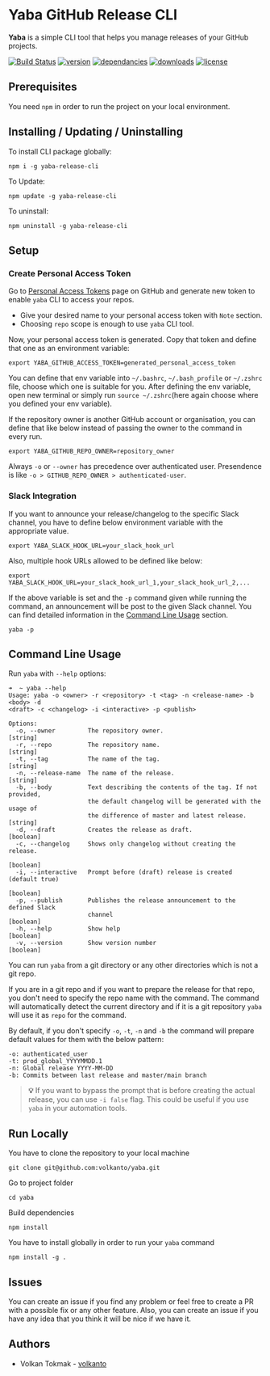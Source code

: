 # Yaba GitHub Release CLI 

**Yaba** is a simple CLI tool that helps you manage releases of your GitHub projects.

[![Build Status](https://img.shields.io/github/workflow/status/volkanto/yaba/CodeQL?style=flat-square&color=%23007a1f)](https://github.com/volkanto/yaba/actions)
[![version](https://img.shields.io/npm/v/yaba-release-cli.svg?style=flat-square)](https://npmjs.org/yaba-release-cli)
[![dependancies](https://img.shields.io/librariesio/release/npm/yaba-release-cli?color=%23007a1f&style=flat-square)](https://libraries.io/npm/yaba-release-cli)
[![downloads](https://img.shields.io/npm/dm/yaba-release-cli?style=flat-square&color=%23007a1f)](https://npmcharts.com/compare/yaba-release-cli)
[![license](https://img.shields.io/npm/l/yaba-release-cli?color=%23007a1f&style=flat-square)](https://github.com//volkanto/blob/master/LICENSE)

## Prerequisites

You need `npm` in order to run the project on your local environment.

## Installing / Updating / Uninstalling

To install CLI package globally:

```shell
npm i -g yaba-release-cli
```

To Update:

```shell
npm update -g yaba-release-cli
```

To uninstall:

```shell
npm uninstall -g yaba-release-cli
```

## Setup

### Create Personal Access Token

Go to [Personal Access Tokens](https://github.com/settings/tokens) page on GitHub and generate new token to
enable `yaba` CLI to access your repos.

* Give your desired name to your personal access token with `Note` section.
* Choosing `repo` scope is enough to use `yaba` CLI tool.

Now, your personal access token is generated. Copy that token and define that one as an environment variable:

```shell
export YABA_GITHUB_ACCESS_TOKEN=generated_personal_access_token
```

You can define that env variable into `~/.bashrc`, `~/.bash_profile` or `~/.zshrc` file, choose which one is suitable
for you. After defining the env variable, open new terminal or simply run `source ~/.zshrc`(here again choose where you
defined your env variable).

If the repository owner is another GitHub account or organisation, you can define that like below instead of passing the
owner to the command in every run.

```shell
export YABA_GITHUB_REPO_OWNER=repository_owner
```

Always `-o` or `--owner` has precedence over authenticated user. Presendence is
like `-o > GITHUB_REPO_OWNER > authenticated-user`.

### Slack Integration

If you want to announce your release/changelog to the specific Slack channel, you have to define below environment
variable with the appropriate value.

```shell
export YABA_SLACK_HOOK_URL=your_slack_hook_url
```

Also, multiple hook URLs allowed to be defined like below:

```shell
export YABA_SLACK_HOOK_URL=your_slack_hook_url_1,your_slack_hook_url_2,...
```

If the above variable is set and the `-p` command given while running the command, an announcement will be post to the
given Slack channel. You can find detailed information in the [Command Line Usage](#command-line-usage) section.

```shell
yaba -p
```

## Command Line Usage

Run `yaba` with `--help` options:

```shell
➜  ~ yaba --help
Usage: yaba -o <owner> -r <repository> -t <tag> -n <release-name> -b <body> -d
<draft> -c <changelog> -i <interactive> -p <publish>

Options:
  -o, --owner         The repository owner.                             [string]
  -r, --repo          The repository name.                              [string]
  -t, --tag           The name of the tag.                              [string]
  -n, --release-name  The name of the release.                          [string]
  -b, --body          Text describing the contents of the tag. If not provided,
                      the default changelog will be generated with the usage of
                      the difference of master and latest release.      [string]
  -d, --draft         Creates the release as draft.                    [boolean]
  -c, --changelog     Shows only changelog without creating the release.
                                                                       [boolean]
  -i, --interactive   Prompt before (draft) release is created (default true)
                                                                       [boolean]
  -p, --publish       Publishes the release announcement to the defined Slack
                      channel                                          [boolean]
  -h, --help          Show help                                        [boolean]
  -v, --version       Show version number                              [boolean]
```

You can run `yaba` from a git directory or any other directories which is not a git repo.

If you are in a git repo and if you want to prepare the release for that repo, you don't need to specify the repo name
with the command. The command will automatically detect the current directory and if it is a git repository `yaba` will
use it as `repo` for the command.

By default, if you don't specify `-o`, `-t`, `-n` and `-b` the command will prepare default values for them with the
below pattern:

```text
-o: authenticated_user
-t: prod_global_YYYYMMDD.1
-n: Global release YYYY-MM-DD
-b: Commits between last release and master/main branch
```

> **:bulb:** If you want to bypass the prompt that is before creating the actual release,
> you can use `-i false` flag. This could be useful if you use `yaba` in your automation tools.

## Run Locally

You have to clone the repository to your local machine

```shell
git clone git@github.com:volkanto/yaba.git
```

Go to project folder

```shell
cd yaba
```

Build dependencies

```shell
npm install
```

You have to install globally in order to run your `yaba` command

```shell
npm install -g .
```

## Issues

You can create an issue if you find any problem or feel free to create a PR with a possible fix or any other feature.
Also, you can create an issue if you have any idea that you think it will be nice if we have it.

## Authors

* Volkan Tokmak - [volkanto](https://github.com/volkanto)
